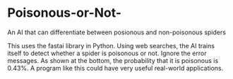 # Poisonous-or-Not-

An AI that can differentiate between posionous and non-poisonous spiders

This uses the fastai library in Python. Using web searches, the AI trains itself to detect whether a spider is poisonous or not. Ignore the error messages. As shown at the bottom, the probability that it is poisonous is 0.43%. A program like this could have very useful real-world applications.
